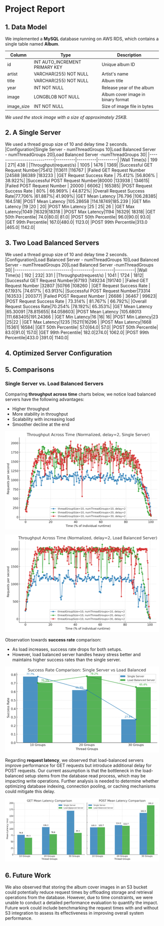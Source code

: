 # Project Report

## 1. Data Model
We implemented a **MySQL** database running on AWS RDS, which contains a single table named **Album**.

|Column|Type|Description|
|------|----|-----------|
|id|INT AUTO_INCREMENT PRIMARY KEY|Unique album ID|
|artist|VARCHAR(255) NOT NULL|Artist's name|
|title|VARCHAR(255) NOT NULL|Album title|
|year|INT NOT NULL|Release year of the album|
|image|LONGBLOB NOT NULL|Album cover image in binary format|
|image_size|INT NOT NULL|Size of image file in bytes|

*We used the stock image with a size of approximately 25KB.*

## 2. A Single Server
We used a thread group size of 10 and delay time 2 seconds. 
|Configuration|Single Server - numThreadGroups 10|Load Balanced Server - numThreadGroups 20|Load Balanced Server -numThreadGroups 30|
|-----------------------------|----------|----------|----------|
|Wall Time(s)                 | 199      |       271|   438     |
|Throughput(request/s)        |   1005   |   1476   | 1369|
|Successful GET Request Number|75412     |113611    |116767 |
|Failed GET Request Number    |24588     |86389     |183233 |
|GET Request Success Rate     |  75.412% |56.806%   | 38.922%|
|Successful POST Request Number|80000    |133938    | 134615|
|Failed POST Request Number   |  20000   |  66062   | 165385|
|POST Request Success Rate    | 80%  | 66.969%  | 44.872%|
|Overall Request Success Rate|77.706%    |61.887%| 41.909%|
|GET Mean Latency            |76.796   |106.28385| 164.518|
|POST Mean Latency         |105.28658 |114.18749|185.239 |
|GET Min Latency           |19          |20     |       20|
|POST Min Latency         |25        |    25|       26 |
|GET Max Latency|1049 |16329|18318 |
|POST Max Latency|1194 |16329| 18318|
|GET 50th Percentile| 74.0|80.0| 81.0|
|POST 50th Percentile| 96.0|90.0| 93.0|
|GET 99th Percentile| 167.0|480.0| 1123.0|
|POST 99th Percentile|313.0 |465.0| 1142.0|


## 3. Two Load Balanced Servers
We used a thread group size of 10 and delay time 2 seconds. 
|Configuration|Load Balanced Server - numThreadGroups 10|Load Balanced Server - numThreadGroups 20|Load Balanced Server -numThreadGroups 30|
|-----------------------------|----------|----------|----------|
|Wall Time(s)                 | 192      |       232|   331     |
|Throughput(request/s)        |   1041   |   1724   | 1812|
|Successful GET Request Number|67193     |149234    |191740 |
|Failed GET Request Number    |32807     |50766     |108260 |
|GET Request Success Rate     |  67.193% |74.617%   | 63.913%|
|Successful POST Request Number|73314    |163533    | 200377|
|Failed POST Request Number   |  26686   |  36467   | 99623|
|POST Request Success Rate    | 73.314%  | 81.767%  | 66.792%|
|Overall Request Success Rate|70.254%    |78.192%| 65.353%|
|GET Mean Latency            |65.30091   |78.815655| 84.058603|
|POST Mean Latency         |105.68013 |111.683405|191.24366 |
|GET Min Latency|16 |16| 16|
|POST Min Latency|23 |25|22 |
|GET Max Latency|1235 |15211|16296 |
|POST Max Latency|1668 |15361| 16584|
|GET 50th Percentile| 57.0|64.0| 57.0|
|POST 50th Percentile| 83.0|91.0| 157.0|
|GET 99th Percentile| 182.0|274.0| 1062.0|
|POST 99th Percentile|433.0 |391.0| 1140.0|


## 4. Optimized Server Configuration

## 5. Comparisons

### Single Server vs. Load Balanced Servers

Comparing **throughput across time** charts below, we notice load balanced servers have the following advantages:
- Higher throughput
- More stability in throughput
- Scalability with increasing load
- Smoother decline at the end

![My Image](charts/SingleServer.png)

![My Image](charts/LoadBalancedServer.png)

Observation towards **success rate** comparison:
- As load increases, success rate drops for both setups.
- However, load balanced server handles heavy stress better and maintains higher success rates than the single server.
  
![My Image](charts/Single-Load-SuccessRate.png)

Regarding **request latency**, we observed that load-balanced servers improve performance for GET requests but introduce additional delay for POST requests. Our current assumption is that the bottleneck in the load-balanced setup stems from the database read process, which may be impacting write operations. Further analysis is needed to determine whether optimizing database indexing, connection pooling, or caching mechanisms could mitigate this delay.

![My Image](charts/Single-Load-MeanLatency.png)

## 6. Future Work

We also observed that storing the album cover images in an S3 bucket could potentially reduce request times by offloading storage and retrieval operations from the database. However, due to time constraints, we were unable to conduct a detailed performance evaluation to quantify the impact. Future work could include benchmarking the request times with and without S3 integration to assess its effectiveness in improving overall system performance.

